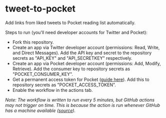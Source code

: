 # tweet-to-pocket
Add links from liked tweets to Pocket reading list automatically.

Steps to run (you'll need developer accounts for Twitter and Pocket):
- Fork this repository.
- Create an app via Twitter developer account (permissions: Read, Write, and Direct Messages). Add the API key and secret to the repository secrets as "API_KEY" and "API_SECRETKEY" respectively.
- Create an app via Pocket developer account (permissions: Add, Modify, Retrieve). Add the consumer key to repository secrets as "POCKET_CONSUMER_KEY".
- Get a permanent access token for Pocket ([guide here](https://www.jamesfmackenzie.com/getting-started-with-the-pocket-developer-api/)). Add this to repository secrets as "POCKET_ACCESS_TOKEN".
- Enable the workflow in the actions tab.

*Note: The workflow is written to run every 5 minutes, but GitHub actions may not trigger on time. This is because the action is run whenever GitHub has a machine available ([source](https://upptime.js.org/blog/2021/01/22/github-actions-schedule-not-working/)).*
